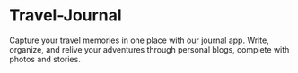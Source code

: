 # Travel-Journal
Capture your travel memories in one place with our journal app. Write, organize, and relive your adventures through personal blogs, complete with photos and stories.
